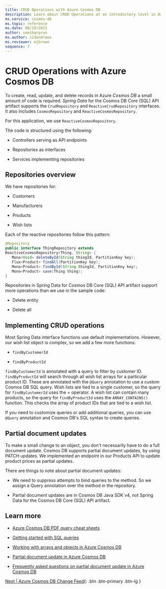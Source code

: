 ```yaml
---
title: CRUD Operations with Azure Cosmos DB
description: Learn about CRUD Operations at an introductory level in Azure Cosmos database and how to implement them.
ms.service: cosmos-db
ms.topic: reference
ms.date: 08/19/2022
author: seesharprun
ms.author: sidandrews
ms.reviewer: mjbrown
sequence: 7
---
```


# CRUD Operations with Azure Cosmos DB

To create, read, update, and delete records in Azure *Cosmos DB* a small amount of code is required. *Spring Data* for the Cosmos DB Core (SQL) API artifact supports the `CrudRepository` and `ReactiveCrudRepository` interfaces. It also includes `CosmosRepository` and `ReactiveCosmosRepository`.

For this application, we use `ReactiveCosmosRepository`.

The code is structured using the following:

- Controllers serving as API endpoints

- Repositories as interfaces

- Services implementing repositories

## Repositories overview

We have repositories for:

- Customers

- Manufacturers

- Products

- Wish lists

Each of the reactive repositories follow this pattern:

```java
@Repository
public interface ThingRepository extends
ReactiveCosmosRepository<Thing, String> {
   Mono<Void> deleteById(String thingId, PartitionKey key);
   Flux<Product> findAll(PartitionKey key);
   Mono<Product> findById(String thingId, PartitionKey key);
   Mono<Product> save(Thing thing);
}
```

Repositories in Spring Data for Cosmos DB Core (SQL) API artifact support more operations than we use in the sample code:

- Delete entity

- Delete all

## Implementing CRUD operations

Most Spring Data interface functions use default implementations. However, our wish list object is complex, so we add a few more functions:

- `findByCustomerId`

- `findByProductId`

`findByCustomerId` is annotated with a query to filter by customer ID. `findByProductId` will search through all wish list arrays for a particular product ID. These are annotated with the `@Query` annotation to use a custom Cosmos DB SQL query. Wish lists are tied to a single customer, so the query for `findByCustomerId` uses the = operator. A wish list can contain many products, so the query for `findByProductId` uses the `ARRAY_CONTAINS()` function. This checks the array of product IDs that are tied to a wish list.

If you need to customize queries or add additional queries, you can use `@Query` annotation and Cosmos DB's SQL syntax to create queries.

## Partial document updates

To make a small change to an object, you don't necessarily have to do a full document update. Cosmos DB supports partial document updates, by using PATCH updates. We implemented an endpoint in our Products API to update product prices as partial updates.

There are things to note about partial document updates:

- We need to suppress attempts to bind queries to the method. So we assign a Query annotation over the method in the repository.

- Partial document updates are in Cosmos DB Java SDK v4, not Spring Data for the Cosmos DB Core (SQL) API artifact.

## Learn more

- [Azure Cosmos DB PDF query cheat sheets](https://docs.microsoft.com/azure/cosmos-db/sql/query-cheat-sheet)

- [Getting started with SQL queries](https://docs.microsoft.com/azure/cosmos-db/sql/sql-query-getting-started)

- [Working with arrays and objects in Azure Cosmos DB](https://docs.microsoft.com/azure/cosmos-db/sql/sql-query-object-array)

- [Partial document update in Azure Cosmos DB](https://docs.microsoft.com/azure/cosmos-db/partial-document-update)

- [Frequently asked questions on partial document update in Azure Cosmos DB](https://docs.microsoft.com/azure/cosmos-db/partial-document-update-faq)

[Next &#124; Azure Cosmos DB Change Feed](change-feed-concepts.md){: .btn .btn-primary .btn-lg }
